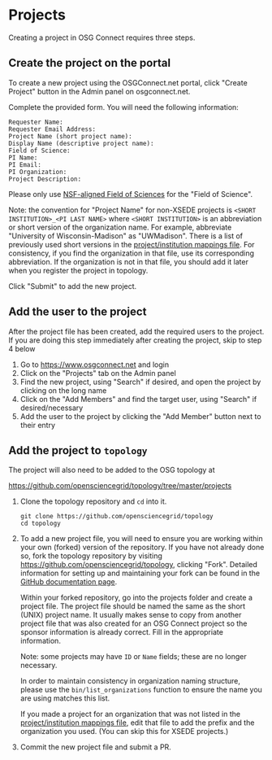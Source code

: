 # Projects

Creating a project in OSG Connect requires three steps.

## Create the project on the portal

To create a new project using the OSGConnect.net portal, click "Create Project" button in the 
Admin panel on osgconnect.net.

Complete the provided form. You will need the following information:

```
Requester Name: 
Requester Email Address: 
Project Name (short project name): 
Display Name (descriptive project name): 
Field of Science:
PI Name: 
PI Email:
PI Organization:
Project Description:
```

Please only use [NSF-aligned Field of Sciences](https://osp.unm.edu/pi-resources/nsf-research-classifications.html) 
for the "Field of Science". 

Note: the convention for "Project Name" for non-XSEDE projects is `<SHORT INSTITUTION>_<PI LAST NAME>`
where `<SHORT INSTITUTION>` is an abbreviation or short version of the organization name.
For example, abbreviate "University of Wisconsin-Madison" as "UWMadison".
There is a list of previously used short versions in the
[project/institution mappings file](https://github.com/opensciencegrid/topology/blob/master/mappings/project_institution.yaml).
For consistency, if you find the organization in that file, use its corresponding abbreviation.
If the organization is not in that file, you should add it later when you register the project in topology.

Click "Submit" to add the new project.

## Add the user to the project

After the project file has been created, add the required users to the project. 
If you are doing this step immediately after creating the project, skip to step 4 below

1. Go to https://www.osgconnect.net and login
2. Click on the "Projects" tab on the Admin panel
3. Find the new project, using "Search" if desired, and open the project by clicking on the long name
4. Click on the "Add Members" and find the target user, using "Search" if desired/necessary
5. Add the user to the project by clicking the "Add Member" button next to their entry


## Add the project to `topology`

The project will also need to be added to the OSG topology at 

https://github.com/opensciencegrid/topology/tree/master/projects

1.  Clone the topology repository and `cd` into it.

        git clone https://github.com/opensciencegrid/topology
        cd topology

2.  To add a new project file, you will need to ensure you are working
    within your own (forked) version of the repository. If you have not already
    done so, fork the topology repository by visiting https://github.com/opensciencegrid/topology, 
    clicking "Fork". Detailed information for setting up and maintaining your fork can be found
    in the [GitHub documentation page](../documentation/github.md).

    Within your forked repository, go into the projects folder and create a project file. 
    The project file should be named the same as the short (UNIX) project name. 
    It usually makes sense to copy from another project 
    file that was also created for an OSG Connect project so the 
    sponsor information is already correct.  Fill in the appropriate information.

    Note: some projects may have `ID` or `Name` fields; these are no longer necessary.

    In order to maintain consistency in organization naming structure, please use the `bin/list_organizations` 
    function to ensure the name you are using matches this list.

    If you made a project for an organization that was not listed in the
    [project/institution mappings file](https://github.com/opensciencegrid/topology/blob/master/mappings/project_institution.yaml),
    edit that file to add the prefix and the organization you used.
    (You can skip this for XSEDE projects.)

3.  Commit the new project file and submit a PR. 
